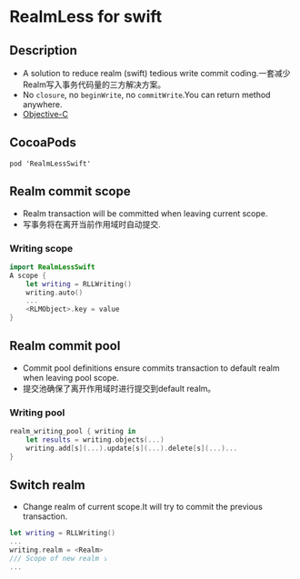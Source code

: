 # RealmLess for swift
## Description
* A solution to reduce realm (swift) tedious write commit coding.一套减少Realm写入事务代码量的三方解决方案。
* No `closure`, no `beginWrite`, no `commitWrite`.You can return method anywhere.
* [Objective-C](https://github.com/Meterwhite/RealmLess "RealmLess")

## CocoaPods
```
pod 'RealmLessSwift'
```
## Realm commit scope
- Realm transaction will be committed when leaving current scope.
- 写事务将在离开当前作用域时自动提交.
### Writing scope
```swift
import RealmLessSwift
A scope {
    let writing = RLLWriting()
    writing.auto()
    ...
    <RLMObject>.key = value
}
```
## Realm commit pool
- Commit pool definitions ensure commits transaction to default realm when leaving pool scope.
- 提交池确保了离开作用域时进行提交到default realm。
### Writing pool
```swift
realm_writing_pool { writing in
    let results = writing.objects(...)
    writing.add[s](...).update[s](...).delete[s](...)...
}
```

## Switch realm
- Change realm of current scope.It will try to commit the previous transaction.
```swift
let writing = RLLWriting()
...
writing.realm = <Realm>
/// Scope of new realm ⤵️
...
```
